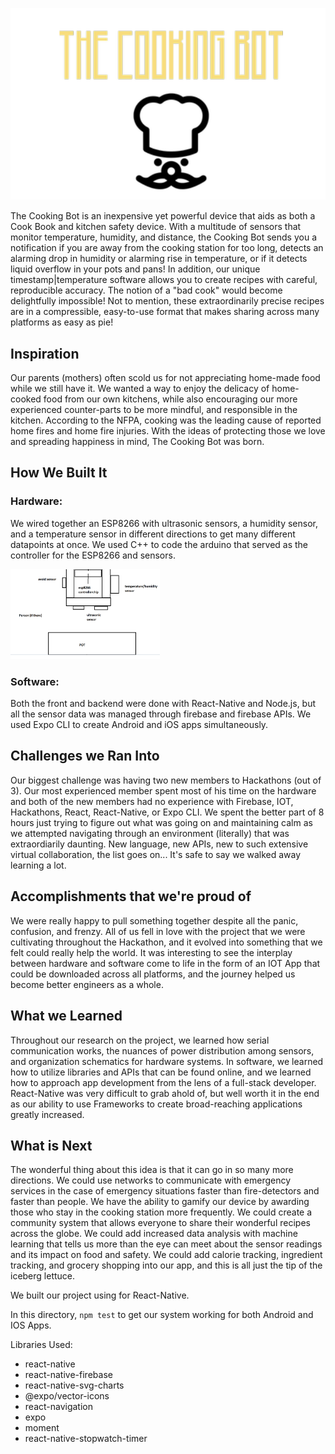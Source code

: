 ![CookingBotLogo](/assets/images/CookingBotLogo.png)

The Cooking Bot is an inexpensive yet powerful device that aids as both a Cook Book and kitchen safety device.
With a multitude of sensors that monitor temperature, humidity, and distance, the Cooking Bot sends you a notification
if you are away from the cooking station for too long, detects an alarming drop in humidity or alarming rise in temperature,
or if it detects liquid overflow in your pots and pans! In addition, our unique timestamp|temperature software
allows you to create recipes with careful, reproducible accuracy. The notion of a "bad cook" would become delightfully impossible! 
Not to mention, these extraordinarily precise recipes are in a compressible, easy-to-use format that makes sharing across many platforms as easy as pie!

## Inspiration
Our parents (mothers) often scold us for not appreciating home-made food while we still have it. We wanted a way to enjoy the delicacy
of home-cooked food from our own kitchens, while also encouraging our more experienced counter-parts to be more mindful, and responsible
in the kitchen. According to the NFPA, cooking was the leading cause of reported home fires and home fire injuries. With the ideas of 
protecting those we love and spreading happiness in mind, The Cooking Bot was born.

## How We Built It

### Hardware: 
We wired together an ESP8266 with ultrasonic sensors, a humidity sensor, and a temperature sensor
in different directions to get many different datapoints at once. We used C++ to code the arduino that served as the controller for the 
ESP8266 and sensors. 

![Diagram](/assets/images/CookingBotDiagrampng.png)

### Software:
Both the front and backend were done with React-Native and Node.js, but all the sensor data was managed through firebase and
firebase APIs. We used Expo CLI to create Android and iOS apps simultaneously.

## Challenges we Ran Into
Our biggest challenge was having two new members to Hackathons (out of 3). Our most experienced member spent most of his time on the hardware and both of the new members had no experience with Firebase, IOT, Hackathons, React, React-Native, or 
Expo CLI. We spent the better part of 8 hours just trying to figure out what was going on and maintaining calm as we attempted navigating through an environment (literally) that was extraordiarily daunting. New language, new APIs, new to such extensive virtual collaboration, the list goes on... It's safe to say we walked away learning a lot.

## Accomplishments that we're proud of
We were really happy to pull something together despite all the panic, confusion, and frenzy. All of us fell in love with the project that we were cultivating throughout the Hackathon, and it evolved into something that we felt could really help the world. It was interesting to see the interplay between hardware and software come to life in the form of an IOT App that could be downloaded across all platforms, and the journey helped us become better engineers as a whole.

## What we Learned
Throughout our research on the project, we learned how serial communication works, the nuances of power distribution among sensors, and organization schematics for hardware systems. In software, we learned how to utilize libraries and APIs that can be found online, and we learned how to approach app development from the lens of a full-stack developer. React-Native was very difficult to grab ahold of, but well worth it in the end as our ability to use Frameworks to create broad-reaching applications greatly increased.

## What is Next
The wonderful thing about this idea is that it can go in so many more directions. We could use networks to communicate with emergency services in the case of emergency situations faster than fire-detectors and faster than people. We have the ability to gamify our device by awarding those who stay in the cooking station more frequently. We could create a community system that allows everyone to share their wonderful recipes across the globe. We could add increased data analysis with machine learning that tells us more than the eye can meet about the sensor readings and its impact on food and safety. We could add calorie tracking, ingredient tracking, and grocery shopping into our app, and this is all just the tip of the iceberg lettuce.  

We built our project using  for React-Native. 

In this directory,  `npm test` to get our system working for both Android and IOS Apps.


Libraries Used:
- react-native
- react-native-firebase
- react-native-svg-charts
- @expo/vector-icons
- react-navigation
- expo
- moment
- react-native-stopwatch-timer



